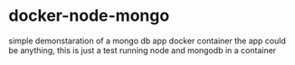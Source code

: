 # docker-node-mongo
  simple demonstaration of a mongo db app docker container
  the app could be anything, this is just a test
  running node and mongodb in a container
